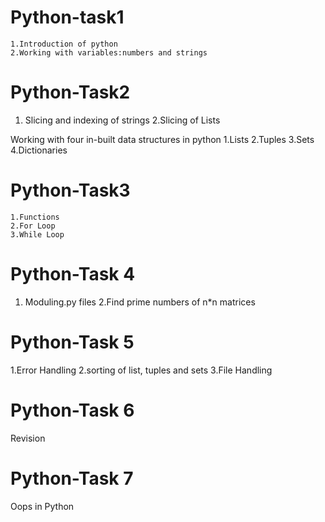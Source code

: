 # Python-task1
    1.Introduction of python
    2.Working with variables:numbers and strings

# Python-Task2
  1. Slicing and indexing of strings
  2.Slicing of Lists
  
 Working with four in-built data structures in python
   1.Lists
   2.Tuples
   3.Sets
   4.Dictionaries

# Python-Task3
    1.Functions
    2.For Loop
    3.While Loop


# Python-Task 4
  1. Moduling.py files
  2.Find prime numbers of n*n matrices
  

# Python-Task 5
 1.Error Handling
 2.sorting of list, tuples and sets
 3.File Handling


# Python-Task 6
Revision

# Python-Task 7
Oops in Python
